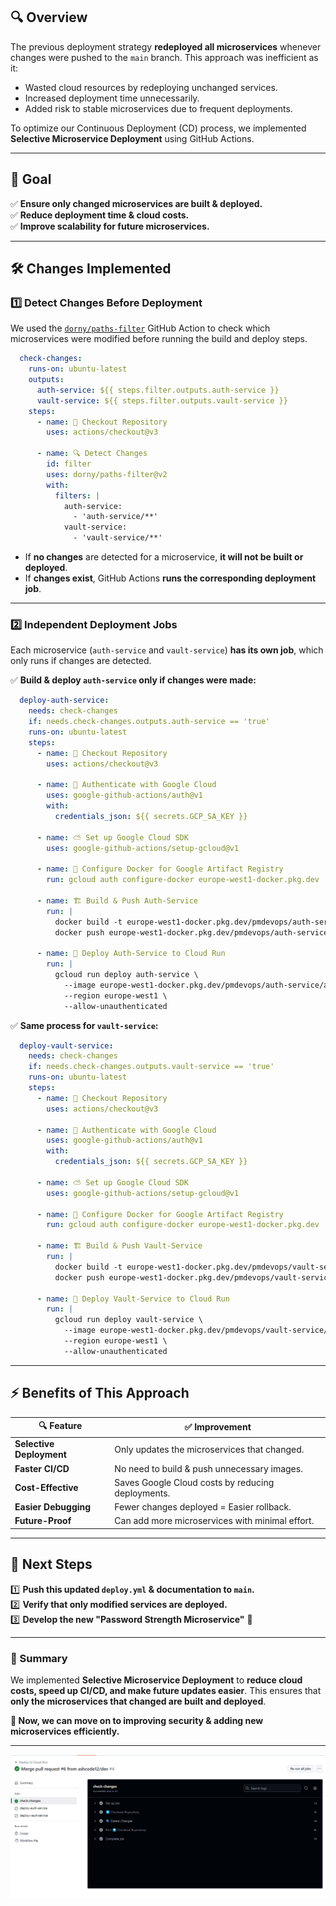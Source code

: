## **🔍 Overview**
The previous deployment strategy **redeployed all microservices** whenever changes were pushed to the `main` branch. This approach was inefficient as it:
- Wasted cloud resources by redeploying unchanged services.
- Increased deployment time unnecessarily.
- Added risk to stable microservices due to frequent deployments.

To optimize our Continuous Deployment (CD) process, we implemented **Selective Microservice Deployment** using GitHub Actions.

---

## **🎯 Goal**
✅ **Ensure only changed microservices are built & deployed.**  
✅ **Reduce deployment time & cloud costs.**  
✅ **Improve scalability for future microservices.**

---

## **🛠 Changes Implemented**
### **1️⃣ Detect Changes Before Deployment**
We used the [`dorny/paths-filter`](https://github.com/dorny/paths-filter) GitHub Action to check which microservices were modified before running the build and deploy steps.

```yaml
  check-changes:
    runs-on: ubuntu-latest
    outputs:
      auth-service: ${{ steps.filter.outputs.auth-service }}
      vault-service: ${{ steps.filter.outputs.vault-service }}
    steps:
      - name: 🔽 Checkout Repository
        uses: actions/checkout@v3

      - name: 🔍 Detect Changes
        id: filter
        uses: dorny/paths-filter@v2
        with:
          filters: |
            auth-service:
              - 'auth-service/**'
            vault-service:
              - 'vault-service/**'
```
- If **no changes** are detected for a microservice, **it will not be built or deployed**.
- If **changes exist**, GitHub Actions **runs the corresponding deployment job**.

---

### **2️⃣ Independent Deployment Jobs**
Each microservice (`auth-service` and `vault-service`) **has its own job**, which only runs if changes are detected.

✅ **Build & deploy `auth-service` only if changes were made:**
```yaml
  deploy-auth-service:
    needs: check-changes
    if: needs.check-changes.outputs.auth-service == 'true'
    runs-on: ubuntu-latest
    steps:
      - name: 🔽 Checkout Repository
        uses: actions/checkout@v3

      - name: 🔐 Authenticate with Google Cloud
        uses: google-github-actions/auth@v1
        with:
          credentials_json: ${{ secrets.GCP_SA_KEY }}

      - name: ⛅ Set up Google Cloud SDK
        uses: google-github-actions/setup-gcloud@v1

      - name: 🔄 Configure Docker for Google Artifact Registry
        run: gcloud auth configure-docker europe-west1-docker.pkg.dev

      - name: 🏗 Build & Push Auth-Service
        run: |
          docker build -t europe-west1-docker.pkg.dev/pmdevops/auth-service/auth-service:latest ./auth-service
          docker push europe-west1-docker.pkg.dev/pmdevops/auth-service/auth-service:latest

      - name: 🚀 Deploy Auth-Service to Cloud Run
        run: |
          gcloud run deploy auth-service \
            --image europe-west1-docker.pkg.dev/pmdevops/auth-service/auth-service:latest \
            --region europe-west1 \
            --allow-unauthenticated
```
✅ **Same process for `vault-service`:**
```yaml
  deploy-vault-service:
    needs: check-changes
    if: needs.check-changes.outputs.vault-service == 'true'
    runs-on: ubuntu-latest
    steps:
      - name: 🔽 Checkout Repository
        uses: actions/checkout@v3

      - name: 🔐 Authenticate with Google Cloud
        uses: google-github-actions/auth@v1
        with:
          credentials_json: ${{ secrets.GCP_SA_KEY }}

      - name: ⛅ Set up Google Cloud SDK
        uses: google-github-actions/setup-gcloud@v1

      - name: 🔄 Configure Docker for Google Artifact Registry
        run: gcloud auth configure-docker europe-west1-docker.pkg.dev

      - name: 🏗 Build & Push Vault-Service
        run: |
          docker build -t europe-west1-docker.pkg.dev/pmdevops/vault-service/vault-service:latest ./vault-service
          docker push europe-west1-docker.pkg.dev/pmdevops/vault-service/vault-service:latest

      - name: 🚀 Deploy Vault-Service to Cloud Run
        run: |
          gcloud run deploy vault-service \
            --image europe-west1-docker.pkg.dev/pmdevops/vault-service/vault-service:latest \
            --region europe-west1 \
            --allow-unauthenticated
```

---

## **⚡ Benefits of This Approach**
| 🔍 **Feature**          | ✅ **Improvement** |
|------------------------|-------------------|
| **Selective Deployment** | Only updates the microservices that changed. |
| **Faster CI/CD**        | No need to build & push unnecessary images. |
| **Cost-Effective**      | Saves Google Cloud costs by reducing deployments. |
| **Easier Debugging**    | Fewer changes deployed = Easier rollback. |
| **Future-Proof**        | Can add more microservices with minimal effort. |

---

## **🚀 Next Steps**
1️⃣ **Push this updated `deploy.yml` & documentation to `main`.**  
2️⃣ **Verify that only modified services are deployed.**  
3️⃣ **Develop the new "Password Strength Microservice"** 🔐  

---

### **📌 Summary**
We implemented **Selective Microservice Deployment** to **reduce cloud costs, speed up CI/CD, and make future updates easier**. This ensures that **only the microservices that changed are built and deployed**.

**🔹 Now, we can move on to improving security & adding new microservices efficiently.**

---
![alt text](Images/image.png)